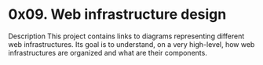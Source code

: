 # 0x09. Web infrastructure design
Description
This project contains links to diagrams representing different web infrastructures. Its goal is to understand, on a very high-level, how web infrastructures are organized and what are their components.
